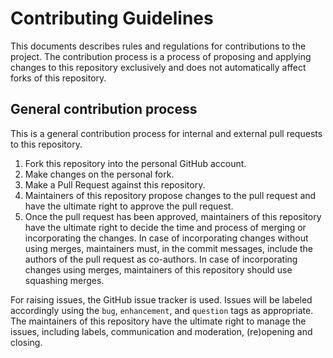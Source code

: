 # Contributing Guidelines

This documents describes rules and regulations for contributions to the project.
The contribution process is a process of proposing and applying changes to this
repository exclusively and does not automatically affect forks of this
repository.

## General contribution process

This is a general contribution process for internal and external pull requests
to this repository.

1. Fork this repository into the personal GitHub account.
2. Make changes on the personal fork.
3. Make a Pull Request against this repository.
4. Maintainers of this repository propose changes to the pull request and have
   the ultimate right to approve the pull request.
5. Once the pull request has been approved, maintainers of this repository have
   the ultimate right to decide the time and process of merging or incorporating
   the changes. In case of incorporating changes without using merges,
   maintainers must, in the commit messages, include the authors of the pull
   request as co-authors. In case of incorporating changes using merges,
   maintainers of this repository should use squashing merges.

For raising issues, the GitHub issue tracker is used. Issues will be labeled
accordingly using the `bug`, `enhancement`, and `question` tags as appropriate.
The maintainers of this repository have the ultimate right to manage the issues,
including labels, communication and moderation, (re)opening and closing.

